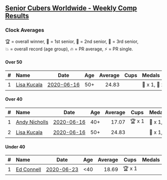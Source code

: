 <style>table {white-space: nowrap;}</style>

## [Senior Cubers Worldwide - Weekly Comp Results](/scw-comp/results/)
### Clock Averages

<span style="white-space: nowrap;">🏆 = overall winner</span>, <span style="white-space: nowrap;">🥇 = 1st senior</span>, <span style="white-space: nowrap;">🥈 = 2nd senior</span>, <span style="white-space: nowrap;">🥉 = 3rd senior</span>, <span style="white-space: nowrap;">💥 = overall record (age group)</span>, <span style="white-space: nowrap;">🔥 = PR average</span>, <span style="white-space: nowrap;">⚡ = PR single</span>.

#### Over 50

| # | Name | Date | Age | Average | Cups | Medals | Achievements | Video |
| :--: | :-- | :--: | :--: | --: | :--: | :-- | :-- | :-- |
| 1 | [Lisa Kucala](../../persons/lisa_kucala/clock.md) | [2020-06-16](2020-06-16.md) | 50+ | 24.83 |  | 🥇 x 1, 🥈 x 1 | 💥 x 2, 🔥 x 1, ⚡ x 2 | [Link](https://www.facebook.com/events/296087658445428/permalink/300271461360381/) |

#### Over 40

| # | Name | Date | Age | Average | Cups | Medals | Achievements | Video |
| :--: | :-- | :--: | :--: | --: | :--: | :-- | :-- | :-- |
| 1 | [Andy Nicholls](../../persons/andy_nicholls/clock.md) | [2020-06-16](2020-06-16.md) | 40+ | 17.07 | 🏆 x 1 | 🥇 x 1, 🥈 x 1 | 💥 x 2, 🔥 x 1, ⚡ x 2 | [Link](https://www.facebook.com/events/296087658445428/permalink/298845524836308/) |
| 2 | [Lisa Kucala](../../persons/lisa_kucala/clock.md) | [2020-06-16](2020-06-16.md) | 50+ | 24.83 |  | 🥇 x 1, 🥈 x 1 | 💥 x 2, 🔥 x 1, ⚡ x 2 | [Link](https://www.facebook.com/events/296087658445428/permalink/300271461360381/) |

#### Under 40

| # | Name | Date | Age | Average | Cups | Medals | Achievements | Video |
| :--: | :-- | :--: | :--: | --: | :--: | :-- | :-- | :-- |
| 1 | [Ed Connell](../../persons/ed_connell/clock.md) | [2020-06-23](2020-06-23.md) | <40 | 18.69 | 🏆 x 1 |  | 🔥 x 2, ⚡ x 2 | [Link](https://www.facebook.com/events/1618516681636159/permalink/1621527954668365/) |


<!-- Global site tag (gtag.js) - Google Analytics -->
<script async src="https://www.googletagmanager.com/gtag/js?id=UA-86348435-3"></script>
<script>window.dataLayer = window.dataLayer || []; function gtag() {dataLayer.push(arguments);} gtag('js', new Date()); gtag('config', 'UA-86348435-3');</script>

